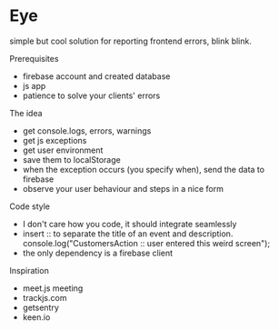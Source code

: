 Eye
=================

simple but cool solution for reporting frontend errors, blink blink.

Prerequisites

- firebase account and created database
- js app
- patience to solve your clients' errors

The idea

- get console.logs, errors, warnings
- get js exceptions
- get user environment
- save them to localStorage
- when the exception occurs (you specify when), send the data to firebase
- observe your user behaviour and steps in a nice form

Code style
- I don't care how you code, it should integrate seamlessly
- insert :: to separate the title of an event and description. console.log("CustomersAction :: user entered this weird screen");
- the only dependency is a firebase client

Inspiration
- meet.js meeting
- trackjs.com
- getsentry
- keen.io 
